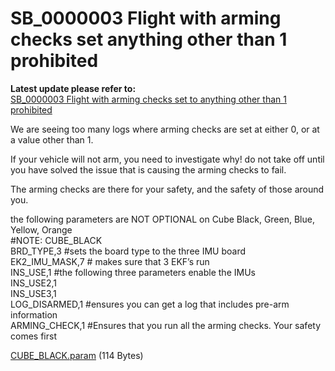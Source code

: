 # SB\_0000003 Flight with arming checks set anything other than 1 prohibited

**Latest update please refer to:**\
[SB\_0000003 Flight with arming checks set to anything other than 1 prohibited](https://discuss.cubepilot.org/t/sb-0000003-flight-with-arming-checks-set-to-anything-other-than-1-prohibited/857)

We are seeing too many logs where arming checks are set at either 0, or at a value other than 1.

If your vehicle will not arm, you need to investigate why! do not take off until you have solved the issue that is causing the arming checks to fail.

The arming checks are there for your safety, and the safety of those around you.

the following parameters are NOT OPTIONAL on Cube Black, Green, Blue, Yellow, Orange\
\#NOTE: CUBE\_BLACK\
BRD\_TYPE,3 #sets the board type to the three IMU board\
EK2\_IMU\_MASK,7 # makes sure that 3 EKF’s run\
INS\_USE,1 #the following three parameters enable the IMUs\
INS\_USE2,1\
INS\_USE3,1\
LOG\_DISARMED,1 #ensures you can get a log that includes pre-arm information\
ARMING\_CHECK,1 #Ensures that you run all the arming checks. Your safety comes first

[CUBE\_BLACK.param](https://discuss.cubepilot.org/uploads/default/original/1X/a70e1ea4cd6ad8cf37436a06cb709a3308c8894a.param) (114 Bytes)
